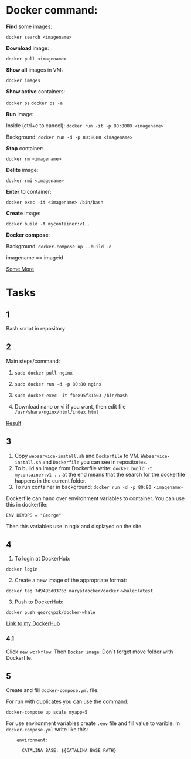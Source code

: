 # Docker command:

__Find__ some images:

`docker search <imagename>`

__Download__ image:

`docker pull <imagename>`

__Show all__ images in VM:

`docker images`

__Show active__ containers:

`docker ps` `docker ps -a`

__Run__ image:

Inside (ctrl+c to cancel):
 `docker run -it -p 80:8080 <imagename>` 

Background:
 `docker run -d -p 80:8080 <imagename>` 

__Stop__ container:

`docker rm <imagename>`

__Delite__ image:

`docker rmi <imagename>`

__Enter__ to container:

`docker exec -it <imagename> /bin/bash`

__Create__ image:

`docker build -t mycontainer:v1 .`

__Docker compose__:

Background:
`docker-compose up --build -d`

imagename == imageid 

[Some More](https://habr.com/ru/company/flant/blog/336654/)


# Tasks

## 1

Bash script in repository

## 2 

Main steps/command:

1. `sudo docker pull nginx`

2. `sudo docker run -d -p 80:80 nginx`

3. `sudo docker exec -it fbe895f31b03 /bin/bash`

4. Download nano or vi if you want, then edit file `/usr/share/nginx/html/index.html`

[Result](https://13.81.111.118:80)
 
## 3

1. Copy `webservice-install.sh` and `Dockerfile` to VM. `Webservice-install.sh` and `Dockerfile` you can see in repositories.
2. To build an image from Dockerfile write:
`docker build -t mycontainer:v1 .`
`.` at the end means that the search for the dockerfile happens in the current folder.
3. To run container in background:
`docker run -d -p 80:80 <imagename>` 

Dockerfile can hand over environment variables to container. You can use this in dockerfile:

`ENV DEVOPS = "George"`

Then this variables use in ngix and displayed on the site.

## 4

1. To login at DockerHub:

`docker login`

2. Create a new image of the appropriate format:

`docker tag 7d9495d03763 maryatdocker/docker-whale:latest`

3. Push to DockerHub:

`docker push georgypzk/docker-whale`

[Link to my DockerHub](https://hub.docker.com/r/georgypzk/task4)

### 4.1

Click `new workflow`. Then `Docker image`. Don`t forget move folder with Dockerfile.

## 5

Create and fill `docker-compose.yml` file.

For run with duplicates you can use the command:

`docker-compose up scale myapp=5`

For use environment variables create `.env` file and fill value to varible.
In `docker-compose.yml` write like this:

`    environment:`

`      CATALINA_BASE: ${CATALINA_BASE_PATH}`
